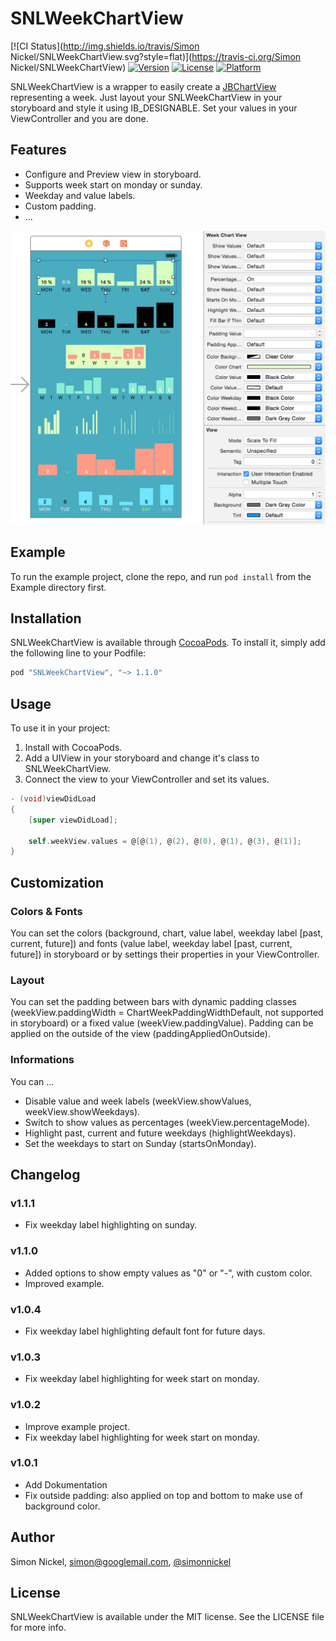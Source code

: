 # SNLWeekChartView

[![CI Status](http://img.shields.io/travis/Simon Nickel/SNLWeekChartView.svg?style=flat)](https://travis-ci.org/Simon Nickel/SNLWeekChartView)
[![Version](https://img.shields.io/cocoapods/v/SNLWeekChartView.svg?style=flat)](http://cocoapods.org/pods/SNLWeekChartView)
[![License](https://img.shields.io/cocoapods/l/SNLWeekChartView.svg?style=flat)](http://cocoapods.org/pods/SNLWeekChartView)
[![Platform](https://img.shields.io/cocoapods/p/SNLWeekChartView.svg?style=flat)](http://cocoapods.org/pods/SNLWeekChartView)

SNLWeekChartView is a wrapper to easily create a [JBChartView](https://github.com/Jawbone/JBChartView) representing a week. Just layout your SNLWeekChartView in your storyboard and style it using IB_DESIGNABLE. Set your values in your ViewController and you are done.

## Features

 * Configure and Preview view in storyboard.
 * Supports week start on monday or sunday.
 * Weekday and value labels.
 * Custom padding.
 * ...

![Example](https://raw.githubusercontent.com/simonnickel/SNLWeekChartView/master/Pod/Assets/SNLWeekChartView.png)

## Example

To run the example project, clone the repo, and run `pod install` from the Example directory first.


## Installation

SNLWeekChartView is available through [CocoaPods](http://cocoapods.org). To install
it, simply add the following line to your Podfile:

```objective-c
pod "SNLWeekChartView", "~> 1.1.0"
```


## Usage

To use it in your project: 

1. Install with CocoaPods.
2. Add a UIView in your storyboard and change it's class to SNLWeekChartView.
3. Connect the view to your ViewController and set its values.

```objective-c
- (void)viewDidLoad
{
    [super viewDidLoad];

    self.weekView.values = @[@(1), @(2), @(0), @(1), @(3), @(1)];
}
```


## Customization

### Colors & Fonts
You can set the colors (background, chart, value label, weekday label [past, current, future]) and fonts (value label, weekday label [past, current, future]) in storyboard or by settings their properties in your ViewController.
    
### Layout
You can set the padding between bars with dynamic padding classes (weekView.paddingWidth = ChartWeekPaddingWidthDefault, not supported in storyboard) or a fixed value (weekView.paddingValue). Padding can be applied on the outside of the view (paddingAppliedOnOutside). 

### Informations
You can ...
 * Disable value and week labels (weekView.showValues, weekView.showWeekdays).
 * Switch to show values as percentages (weekView.percentageMode). 
 * Highlight past, current and future weekdays (highlightWeekdays).
 * Set the weekdays to start on Sunday (startsOnMonday).



## Changelog

### v1.1.1
 * Fix weekday label highlighting on sunday.

### v1.1.0
 * Added options to show empty values as "0" or "-", with custom color.
 * Improved example.

### v1.0.4
* Fix weekday label highlighting default font for future days.

### v1.0.3
 * Fix weekday label highlighting for week start on monday.

### v1.0.2
 * Improve example project.
 * Fix weekday label highlighting for week start on monday.

### v1.0.1
 * Add Dokumentation
 * Fix outside padding: also applied on top and bottom to make use of background color.


## Author

Simon Nickel, simon@googlemail.com, [@simonnickel](https://twitter.com/simonnickel)

## License

SNLWeekChartView is available under the MIT license. See the LICENSE file for more info.
